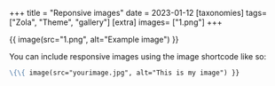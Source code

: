 +++
title = "Reponsive images"
date = 2023-01-12
[taxonomies]
tags= ["Zola", "Theme", "gallery"]
[extra]
images= ["1.png"]
+++


{{ image(src="1.png", alt="Example image") }}

You can include responsive images using the image shortcode like so:

```md
\{\{ image(src="yourimage.jpg", alt="This is my image") }}
```
